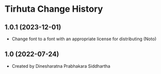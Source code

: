 Tirhuta Change History
====================

1.0.1 (2023-12-01)
----------------
* Change font to a font with an appropriate license for distributing (Noto)

1.0 (2022-07-24)
----------------
* Created by Dinesharatna Prabhakara Siddhartha
